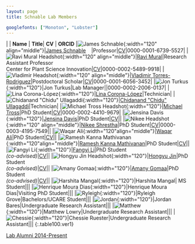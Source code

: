 ```yaml
---
layout: page
title: Schnable Lab Members

googlefonts: ["Monoton", "Lobster"]
---
```


| | **Name** | **Title**| **CV** | **ORCID**
|![James Schnable](/images/People_Images/jamesschnable.jpg){:width="120" align="middle"}|[James Schnable](/peoplepages/jschnable/)<a href="https://twitter.com/szintri"><img src="/images/Twitter_logo_blue.png" style="width: 15px;"></a>|Professor|[CV](/CVs/JSchnable.pdf)|0000-0001-6739-5527|
|![Ravi Mural Headshot](/images/People_Images/Ravi.jpg){:width="120" align="middle"}|[Ravi Mural](/peoplepages/Ravi_Mural/)|Research Assistant Professor<br>Center for Plant Science Innovation|[CV](/CVs/RaviMuralCV.pdf)|0000-0002-5489-9918|
|![Vladimir Headshot](/images/People_Images/vlad2.jpg){:width="120" align="middle"}|[Vladimir Torres-Rodriguez](/peoplepages/Vlad/)|Postdoctoral Scholar|[CV](/CVs/VladimirCV.pdf)|0000-0001-6056-3452|
|![Jon Turkus](/images/People_Images/JonT.jpg){:width="120"}|Jon Turkus|Lab Manager||0000-0002-2006-0137|
|![Lina Corona-López](/images/People_Images/Lina.jpg){:width="120"}|[Lina Corona-López](/peoplepages/LinaLopez/)|Technician|
|![Chidanand "Chidu" Ullagaddi](/images/People_Images/Chidanand.jpeg){:width="120"}|[Chidanand "Chidu" Ullagaddi](/peoplepages/Chidu/)|Technician|
|![Michael Tross Headshot](/images/People_Images/MichaelT.jpg){:width="120"}|[Michael Tross](/peoplepages/Michael_Tross/)|PhD Student|[CV](/CVs/MichaelTrossCV.pdf)|0000-0002-4410-9679|
|![Jensina Davis](images/People_Images/Jensina.png){:width="120"}|[Jensina Davis](/peoplepages/Jensina/)|PhD Student|[CV](/CVs/JensinaDavisCV.pdf)||
|![Nikee Headshot](/images/People_Images/NikeeS.jpg){:width="120" align="middle"}|[Nikee Shrestha](/peoplepages/Nikee/)|PhD Student|[CV](/CVs/NikeeShresthaCV.pdf)|0000-0003-4195-7549||
|![Waqar Ali](/images/People_Images/WaqarAli.jpg){:width="120"align="middle"}|[Waqar Ali](/peoplepages/Waqar/)|PhD Student|[CV](/CVs/WaqarCV.pdf)||
|![Ramesh Kanna Mathivanan](/images/People_Images/Ramesh.jpg){:width="120"align="middle"}|[Ramesh Kanna Mathivanan](/peoplepages/Ramesh/)|PhD Student|[CV](/CVs/RameshKannaMathivananCV.pdf)||
|![Fangyi Li](/images/People_Images/Fangyi.jpg){:width="120"}|[Fangyi Li](/peoplepages/FangyiLi/)|PhD Student<br>_(co-advised)_|[CV](/CVs/FangyiLiCV.pdf)||
|![Hongyu Jin Headshot](/images/People_Images/Hongyu.jpg){:width="120"}|[Hongyu Jin](/peoplepages/Hongyu_Jin/)|PhD Student<br>_(co-advised)_|[CV](/CVs/HongYuJinCV.pdf)||
|![Amany Gomaa](images/People_Images/Amany.jfif){:width="120"}|[Amany Gomaa](/peoplepages/Amany.md/)|PhD Student<br>_(co-advised)_|[CV](/CVs/AmanyGomaa.pdf)||
|![Harshita Mangal](images/People_Images/HarshitaM.jpg){:width="120"}|Harshita Mangal| MS Student|||
|![Henrique Moura Dias](images/People_Images/Henrique.jpg){:width="120"}|Henrique Moura Dias|Visiting PhD Student|||
|![Ryleigh](/images/People_Images/Ryleigh.jpg){:width="120"}|Ryleigh Grove|Bachelors/UCARE Student|||
|![Jordan](/images/People_Images/Jordan.jpeg){:width="120"}|Jordan Bares|Undergraduate Research Assistant|||
|![Matthew](/images/People_Images/Matthew.jpeg.jpg){:width="120"}|Matthew Lowry|Undergraduate Research Assistant|||
|![Chessie](/images/People_Images/Chessie.jpeg.jpg){:width="120"}|Chessie Ruester|Undergraduate Research Assistant|||
{:.table100.ver1}

[Lab Alumni 2014-Present](/alumni)
